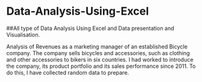 # Data-Analysis-Using-Excel
##All type of Data Analysis Using Excel and Data presentation and Visualisation.

Analysis of Revenues as a marketing manager of an established Bicycle company. 
The company sells bicycles and accessories, such as clothing and other accessories to bikers in six countries.
I had worked to introduce the company, its product portfolio and its sales performance since 2011. 
To do this, I have collected random data to prepare.
